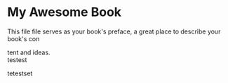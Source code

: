 # My Awesome Book

This file file serves as your book's preface, a great place to describe your book's con

tent and ideas.  
testest

tetestset

